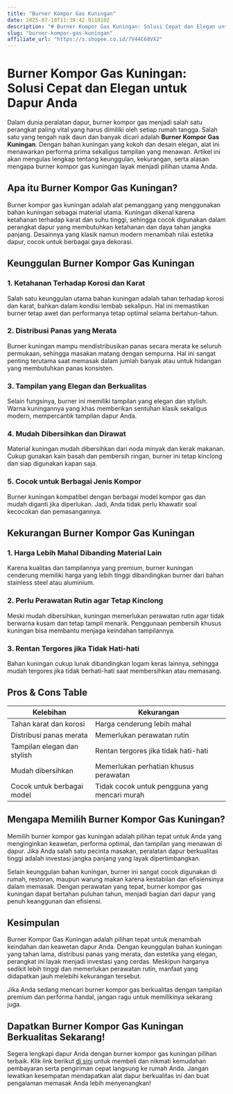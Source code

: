 ```yaml
---
title: "Burner Kompor Gas Kuningan"
date: 2025-07-10T11:39:42.911810Z
description: "# Burner Kompor Gas Kuningan: Solusi Cepat dan Elegan untuk Dapur Anda..."
slug: "burner-kompor-gas-kuningan"
affiliate_url: "https://s.shopee.co.id/7V44C68VX2"
---
```

# Burner Kompor Gas Kuningan: Solusi Cepat dan Elegan untuk Dapur Anda

Dalam dunia peralatan dapur, burner kompor gas menjadi salah satu perangkat paling vital yang harus dimiliki oleh setiap rumah tangga. Salah satu yang tengah naik daun dan banyak dicari adalah **Burner Kompor Gas Kuningan**. Dengan bahan kuningan yang kokoh dan desain elegan, alat ini menawarkan performa prima sekaligus tampilan yang menawan. Artikel ini akan mengulas lengkap tentang keunggulan, kekurangan, serta alasan mengapa burner kompor gas kuningan layak menjadi pilihan utama Anda.

## Apa itu Burner Kompor Gas Kuningan?

Burner kompor gas kuningan adalah alat pemanggang yang menggunakan bahan kuningan sebagai material utama. Kuningan dikenal karena ketahanan terhadap karat dan suhu tinggi, sehingga cocok digunakan dalam perangkat dapur yang membutuhkan ketahanan dan daya tahan jangka panjang. Desainnya yang klasik namun modern menambah nilai estetika dapur, cocok untuk berbagai gaya dekorasi.

## Keunggulan Burner Kompor Gas Kuningan

### 1. Ketahanan Terhadap Korosi dan Karat

Salah satu keunggulan utama bahan kuningan adalah tahan terhadap korosi dan karat, bahkan dalam kondisi lembab sekalipun. Hal ini memastikan burner tetap awet dan performanya tetap optimal selama bertahun-tahun.

### 2. Distribusi Panas yang Merata

Burner kuningan mampu mendistribusikan panas secara merata ke seluruh permukaan, sehingga masakan matang dengan sempurna. Hal ini sangat penting terutama saat memasak dalam jumlah banyak atau untuk hidangan yang membutuhkan panas konsisten.

### 3. Tampilan yang Elegan dan Berkualitas

Selain fungsinya, burner ini memiliki tampilan yang elegan dan stylish. Warna kuningannya yang khas memberikan sentuhan klasik sekaligus modern, mempercantik tampilan dapur Anda.

### 4. Mudah Dibersihkan dan Dirawat

Material kuningan mudah dibersihkan dari noda minyak dan kerak makanan. Cukup gunakan kain basah dan pembersih ringan, burner ini tetap kinclong dan siap digunakan kapan saja.

### 5. Cocok untuk Berbagai Jenis Kompor

Burner kuningan kompatibel dengan berbagai model kompor gas dan mudah diganti jika diperlukan. Jadi, Anda tidak perlu khawatir soal kecocokan dan pemasangannya.

## Kekurangan Burner Kompor Gas Kuningan

### 1. Harga Lebih Mahal Dibanding Material Lain

Karena kualitas dan tampilannya yang premium, burner kuningan cenderung memiliki harga yang lebih tinggi dibandingkan burner dari bahan stainless steel atau aluminium.

### 2. Perlu Perawatan Rutin agar Tetap Kinclong

Meski mudah dibersihkan, kuningan memerlukan perawatan rutin agar tidak berwarna kusam dan tetap tampil menarik. Penggunaan pembersih khusus kuningan bisa membantu menjaga keindahan tampilannya.

### 3. Rentan Tergores jika Tidak Hati-hati

Bahan kuningan cukup lunak dibandingkan logam keras lainnya, sehingga mudah tergores jika tidak berhati-hati saat membersihkan atau memasang.

## Pros & Cons Table

| Kelebihan                      | Kekurangan                          |
|--------------------------------|-------------------------------------|
| Tahan karat dan korosi        | Harga cenderung lebih mahal       |
| Distribusi panas merata       | Memerlukan perawatan rutin       |
| Tampilan elegan dan stylish  | Rentan tergores jika tidak hati-hati |
| Mudah dibersihkan            | Memerlukan perhatian khusus perawatan |
| Cocok untuk berbagai model   | Tidak cocok untuk pengguna yang mencari murah |

## Mengapa Memilih Burner Kompor Gas Kuningan?

Memilih burner kompor gas kuningan adalah pilihan tepat untuk Anda yang menginginkan keawetan, performa optimal, dan tampilan yang menawan di dapur. Jika Anda salah satu pecinta masakan, peralatan dapur berkualitas tinggi adalah investasi jangka panjang yang layak dipertimbangkan.

Selain keunggulan bahan kuningan, burner ini sangat cocok digunakan di rumah, restoran, maupun warung makan karena kestabilan dan efisiensinya dalam memasak. Dengan perawatan yang tepat, burner kompor gas kuningan dapat bertahan puluhan tahun, menjadi bagian dari dapur yang penuh keanggunan dan efisiensi.

## Kesimpulan

Burner Kompor Gas Kuningan adalah pilihan tepat untuk menambah keindahan dan keawetan dapur Anda. Dengan keunggulan bahan kuningan yang tahan lama, distribusi panas yang merata, dan estetika yang elegan, perangkat ini layak menjadi investasi yang cerdas. Meskipun harganya sedikit lebih tinggi dan memerlukan perawatan rutin, manfaat yang didapatkan jauh melebihi kekurangan tersebut.

Jika Anda sedang mencari burner kompor gas berkualitas dengan tampilan premium dan performa handal, jangan ragu untuk memilikinya sekarang juga.

## Dapatkan Burner Kompor Gas Kuningan Berkualitas Sekarang!

Segera lengkapi dapur Anda dengan burner kompor gas kuningan pilihan terbaik. Klik link berikut [di sini](https://s.shopee.co.id/7V44C68VX2) untuk membeli dan nikmati kemudahan pembayaran serta pengiriman cepat langsung ke rumah Anda. Jangan lewatkan kesempatan mendapatkan alat dapur berkualitas ini dan buat pengalaman memasak Anda lebih menyenangkan!